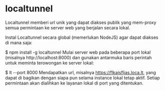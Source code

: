 # localtunnel
Localtunnel  memberi url unik yang dapat diakses publik yang  mem-proxy semua permintaan ke server web yang berjalan secara lokal.


Instal Localtunnel secara global (memerlukan NodeJS) agar dapat diakses di mana saja:

$ npm install -g localtunnel
Mulai server web pada beberapa port lokal (misalnya http://localhost:8000) dan gunakan antarmuka baris perintah untuk meminta terowongan ke server lokal:

$ lt --port 8000
Mendapatkan url, misalnya https://flkajsfljas.loca.lt, yang dapat di bagikan dengan siapa pun selama instance lokal tetap aktif. Setiap permintaan akan dialihkan ke layanan lokal di port yang ditentukan.
